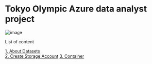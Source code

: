 # Tokyo Olympic Azure data analyst project

![image](https://github.com/user-attachments/assets/a48da2bf-b7a7-45ee-8e23-b0b12652ae9b)

List of content

[1. About Datasets](https://github.com/deddyandri/tokyo-olympic-azure-data-analyst-project/wiki/1.-About-Datasets)                    
[2. Create Storage Account](https://github.com/deddyandri/tokyo-olympic-azure-data-analyst-project/wiki/2.-Create-Storage-Account)
[3. Container](https://github.com/deddyandri/tokyo-olympic-azure-data-analyst-project/wiki/3.-Container)



